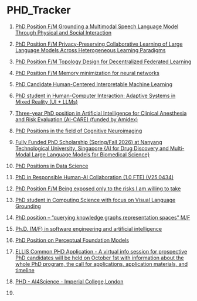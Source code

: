 # PHD_Tracker

1. [PhD Position F/M Grounding a Multimodal Speech Language Model Through Physical and Social Interaction](https://www.phdscanner.com/opportunities/phd-vacancies-inria-france-doctorant-fh-phd-position-grounding-a-multimodal-speech-language-model-through-physical-and-social-interaction-75b12a09-f64b-4fb4-8c93-3b95ef4b72da)

2. [PhD Position F/M Privacy-Preserving Collaborative Learning of Large Language Models Across Heterogeneous Learning Paradigms](https://www.phdscanner.com/opportunities/phd-vacancies-inria-france-phd-position-fm-privacy-preserving-collaborative-learning-of-large-language-models-across-heterogeneous-learning-paradigms-85131e08-715a-4e34-b54f-b14a0fb8952a)

3. [PhD Position F/M Topology Design for Decentralized Federated Learning](https://www.phdscanner.com/opportunities/phd-vacancies-inria-france-phd-position-fm-topology-design-for-decentralized-federated-learning-d8e37fff-2782-4a6c-9ad9-b0d0f7d4fab6)

4. [PhD Position F/M Memory minimization for neural networks](https://jobs.inria.fr/public/classic/en/offres/2025-09139)

5. [PhD Candidate Human-Centered Interpretable Machine Learning](https://academicpositions.com/ad/leiden-university/2025/phd-candidate-human-centered-interpretable-machine-learning/238594)

6. [PhD student in Human-Computer Interaction: Adaptive Systems in Mixed Reality (UI + LLMs)](https://academicpositions.com/ad/eth-zurich/2025/phd-student-in-human-computer-interaction-adaptive-systems-in-mixed-reality-ui-llms/237737)

7. [Three-year PhD position in Artificial Intelligence for Clinical Anesthesia and Risk Evaluation (AI-CARE) (funded by Amidex)](https://academicpositions.com/ad/aix-marseille-universite/2025/three-year-phd-position-in-artificial-intelligence-for-clinical-anesthesia-and-risk-evaluation-ai-care-funded-by-amidex/236166)

8. [PhD Positions in the field of Cognitive Neuroimaging](https://academicpositions.com/employer/the-international-max-planck-research-school-imprs-on-cognitive-neuroimaging)

9. [Fully Funded PhD Scholarship (Spring/Fall 2026) at Nanyang Technological University, Singapore
{AI for Drug Discovery and Multi-Modal Large Language Models for Biomedical Science}](https://jobrxiv.org/job/nanyang-technological-university-27778-fully-funded-phd-scholarship-spring-fall-2026/)

10. [PhD Positions in Data Science](https://jobrxiv.org/job/helmholtz-zentrum-munchen-27778-phd-positions-in-data-science/)

11. [PhD in Responsible Human-AI Collaboration (1.0 FTE) (V25.0434)](https://www.rug.nl/about-ug/work-with-us/job-opportunities/?details=00347-02S000BFQP)

12. [PhD Position F/M Being exposed only to the risks I am willing to take](https://jobs.inria.fr/public/classic/en/offres/2025-09322)

13. [PhD student in Computing Science with focus on Visual Language Grounding](https://scholarshipdb.net/scholarships-in-Sweden/Ph-D-Student-In-Computing-Science-With-Focus-On-Visual-Language-Grounding-Ume-University=q096Oa2D8BG_4gzEeuBOuw.html)

14. [PhD position – “querying knowledge graphs representation spaces” M/F](https://scholarshipdb.net/scholarships-in-France/Ph-D-Position-Querying-Knowledge-Graphs-Representation-Spaces-M-F-Cnrs=4gqJQiCF8BG_4gzEeuBOuw.html)

15. [Ph.D. (M/F) in software engineering and artificial intelligence](https://emploi.cnrs.fr/Offres/Doctorant/UMR5800-ROMROB-001/Default.aspx?lang=EN)

16. [PhD Position on Perceptual Foundation Models](https://werkenbij.uva.nl/en/vacancies/phd-position-on-perceptual-foundation-models-netherlands-14417)

17. [ELLIS Common PHD Application - A virtual info session for prospective PhD candidates will be held on October 1st with information about the whole PhD program, the call for applications, application materials, and timeline ](https://ellis.eu/news/ellis-phd-program-call-for-applications-2025)

18. [PHD - AI4Science - Imperial College,London](https://x.com/bose_joey/status/1966077998676738062)

19. 



